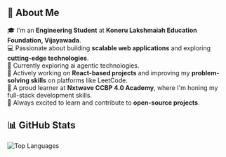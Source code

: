 

## 🚀 **About Me**  
🎓 I'm an **Engineering Student** at **Koneru Lakshmaiah Education Foundation, Vijayawada**.  
💻 Passionate about building **scalable web applications** and exploring **cutting-edge technologies**.  
🤖 Currently exploring ai agentic technologies.  
🎯 Actively working on **React-based projects** and improving my **problem-solving skills** on platforms like LeetCode.  
📖 A proud learner at **Nxtwave CCBP 4.0 Academy**, where I'm honing my full-stack development skills.  
🌱 Always excited to learn and contribute to **open-source projects**.  

## 📊 **GitHub Stats**  
![Top Languages](https://github-readme-stats.vercel.app/api/top-langs/?username=EtyalaRahul&layout=compact&theme=tokyonight)  

